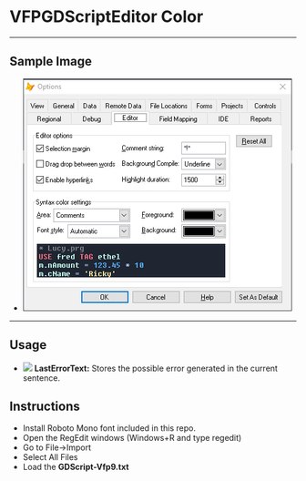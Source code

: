 # VFPGDScriptEditor Color

<hr>

## Sample Image

* ![](sample.png)

<hr>

## Usage
* ![](images/prop.gif) **LastErrorText:** Stores the possible error generated in the current sentence.

## Instructions

* Install Roboto Mono font included in this repo.
* Open the RegEdit windows (Windows+R and type regedit)
* Go to File->Import
* Select All Files
* Load the **GDScript-Vfp9.txt**
